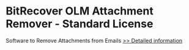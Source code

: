 # BitRecover OLM Attachment Remover - Standard License
Software to Remove Attachments from Emails
[>> Detailed information](https://secure.shareit.com/shareit/product.html?productid=301005205&affiliateid=200057808)